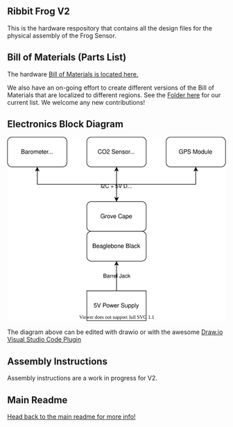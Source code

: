## Ribbit Frog V2
This is the hardware respository that contains all the design files for the physical assembly of the Frog Sensor.

## Bill of Materials (Parts List)

The hardware [Bill of Materials is located here.](ribbit_network_frog_sensor_bom.csv)

We also have an on-going effort to create different versions of the Bill of Materials that  are localized to different regions. See the [Folder here](international_boms) for our current list. We welcome any new contributions!

## Electronics Block Diagram
![Block Diagram](frog_sensor.drawio.svg)

The diagram above can be edited with drawio or with the awesome [Draw.io Visual Studio Code Plugin](https://marketplace.visualstudio.com/items?itemName=hediet.vscode-drawio)

## Assembly Instructions
Assembly instructions are a work in progress for V2.

## Main Readme
[Head back to the main readme for more info!](https://github.com/Ribbit-Network/ribbit-network-sensor)
